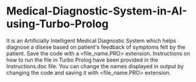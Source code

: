 # Medical-Diagnostic-System-in-AI-using-Turbo-Prolog

It is an Artificially Intelligent Medical Diagnostic System which helps diagnose a disese based on patient's feedback
of symptoms felt by the patient. Save the code with a <file_name.PRO> extension. Instructions on how to run the file
in Turbo Prolog have been provided in the Instructions.doc file. You can change the names displayed in output by 
changing the code and saving it with <file_name.PRO> extension.
